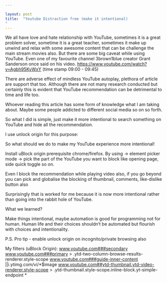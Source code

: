 ```yaml
---

layout: post
title:  "Youtube Distraction free (make it intentional)
"
---
```


We all have love and hate relationship with YouTube, sometimes it is a great problem solver, sometime it is a great teacher, sometimes it make up unwind and relax with some awesome content that can be challenge the main stream movies also. But there are some  big caveat  while using YouTube. Even one of my favourite channel 3brown1blue creator Grant Sanderson once said on his video. https://www.youtube.com/watch?v=Agbh95KyWxY (time stamp 09:00 - 09:45)

There are adverse effect of mindless YouTube autoplay, plethora of article are support that too. Although there are not many research conducted but  certainly this is evident that YouTube recommendation can be detrimental to time and life too.

Whoever reading this article has some form of knowledge what I am taking about. Maybe some people addicted to different social media so on so forth. 

So what I did is simple, just make it more intentional to search something on YouTube and hide all the recommendation. 

I use unlock origin for this purpose:

So what should we do to make my YouTube experience more intentional!

Install uBlock origin prerequisite chrome/firefox.
By using -> element picker mode -> pick the part of the YouTube you want to block like opening page, side quick toggle so on. 

Even I block the recommendation while playing video also, if you go beyond you can pick and globalise the blocking of thumbnail, comments, like-dislike button also 

Surprisingly that is worked for me because it is now more intentional rather than going into the rabbit hole of YouTube. 


What we learned?

Make things intentional, maybe automation is good for programming not for human. Human life and their choices shouldn’t be automated but flourish with choices and intentionality.  



P.S. 
Pro tip - enable unlock origin on incognito/private browsing also

My filters (uBlock Origin):
www.youtube.com###secondary
www.youtube.com###primary > .ytd-two-column-browse-results-renderer.style-scope
www.youtube.com###guide-inner-content
||i.ytimg.com/vi/*$image
www.youtube.com##ytd-thumbnail.ytd-video-renderer.style-scope > .ytd-thumbnail.style-scope.inline-block.yt-simple-endpoint *

